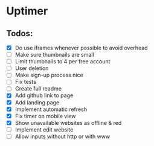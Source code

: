 # Uptimer

## Todos:

- [x] Do use iframes whenever possible to avoid overhead
- [ ] Make sure thumbnails are small
- [ ] Limit thumbnails to 4 per free account
- [ ] User deletion
- [ ] Make sign-up process nice
- [ ] Fix tests
- [ ] Create full readme
- [x] Add github link to page
- [x] Add landing page
- [x] Implement automatic refresh
- [x] Fix timer on mobile view
- [x] Show unavailable websites as offline & red
- [ ] Implement edit website
- [ ] Allow inputs without http or with www
